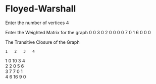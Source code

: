# Floyed-Warshall

Enter the number of vertices
4
 
Enter the Weighted Matrix for the graph
0 0 3 0
2 0 0 0 
0 7 0 1
6 0 0 0
 
The Transitive Closure of the Graph
 
	1	2	3	4
1	0	10	3	4	
2	2	0	5	6	
3	7	7	0	1	
4	6	16	9	0
